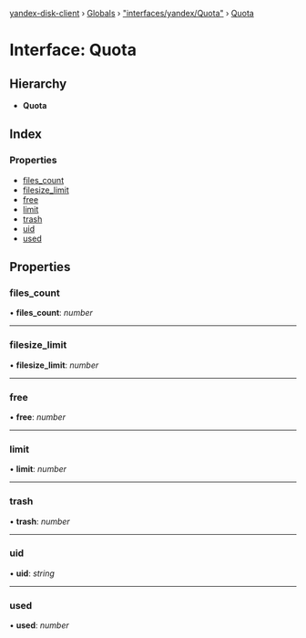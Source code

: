 [yandex-disk-client](../README.md) › [Globals](../globals.md) › ["interfaces/yandex/Quota"](../modules/_interfaces_yandex_quota_.md) › [Quota](_interfaces_yandex_quota_.quota.md)

# Interface: Quota

## Hierarchy

* **Quota**

## Index

### Properties

* [files_count](_interfaces_yandex_quota_.quota.md#files_count)
* [filesize_limit](_interfaces_yandex_quota_.quota.md#filesize_limit)
* [free](_interfaces_yandex_quota_.quota.md#free)
* [limit](_interfaces_yandex_quota_.quota.md#limit)
* [trash](_interfaces_yandex_quota_.quota.md#trash)
* [uid](_interfaces_yandex_quota_.quota.md#uid)
* [used](_interfaces_yandex_quota_.quota.md#used)

## Properties

###  files_count

• **files_count**: *number*

___

###  filesize_limit

• **filesize_limit**: *number*

___

###  free

• **free**: *number*

___

###  limit

• **limit**: *number*

___

###  trash

• **trash**: *number*

___

###  uid

• **uid**: *string*

___

###  used

• **used**: *number*
